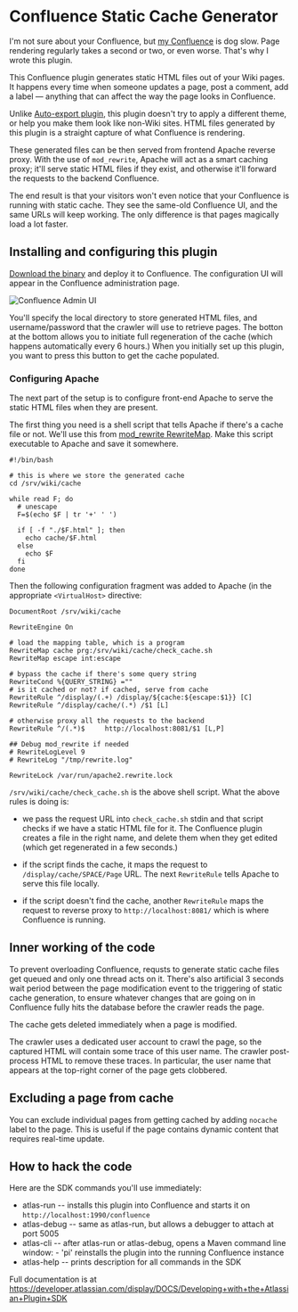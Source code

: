 Confluence Static Cache Generator
=================================

I'm not sure about your Confluence, but [my Confluence](http://wiki.jenkins-ci.org/) is dog slow. Page rendering regularly
takes a second or two, or even worse. That's why I wrote this plugin.

This Confluence plugin generates static HTML files out of your Wiki pages.
It happens every time when someone updates a page, post a comment, add a label &mdash; anything that can affect
the way the page looks in Confluence.

Unlike [Auto-export plugin](https://marketplace.atlassian.com/plugins/com.atlassian.confluence.extra.autoexport),
this plugin doesn't try to apply a different theme, or help you make them look like non-Wiki sites. HTML files
generated by this plugin is a straight capture of what Confluence is rendering.

These generated files can be then served from frontend Apache reverse proxy. With the use of `mod_rewrite`, Apache
will act as a smart caching proxy; it'll serve static HTML files if they exist, and otherwise it'll forward the requests
to the backend Confluence.

The end result is that your visitors won't even notice that your Confluence is running with static cache. They see
the same-old Confluence UI, and the same URLs will keep working. The only difference is that pages magically load
a lot faster.


Installing and configuring this plugin
--------------------------------------
[Download the binary]() and deploy it to Confluence. The configuration UI will appear in the Confluence administration page.

![Confluence Admin UI](https://github.com/kohsuke/confluence-static-cache/raw/master/config-ui.png)

You'll specify the local directory to store generated HTML files, and username/password that the crawler will use
to retrieve pages. The botton at the bottom allows you to initiate full regeneration of the cache (which happens
automatically every 6 hours.) When you initially set up this plugin, you want to press this button to get the cache
populated.


### Configuring Apache

The next part of the setup is to configure front-end Apache to serve the static HTML files when they are present.

The first thing you need is a shell script that tells Apache if there's a cache file or not. We'll use this
from [mod_rewrite RewriteMap](http://httpd.apache.org/docs/current/mod/mod_rewrite.html#rewritemap). Make
this script executable to Apache and save it somewhere.

    #!/bin/bash

    # this is where we store the generated cache
    cd /srv/wiki/cache

    while read F; do
      # unescape
      F=$(echo $F | tr '+' ' ')

      if [ -f "./$F.html" ]; then
        echo cache/$F.html
      else
        echo $F
      fi
    done

Then the following configuration fragment was added to Apache (in the appropriate `<VirtualHost>` directive:

    DocumentRoot /srv/wiki/cache

    RewriteEngine On

    # load the mapping table, which is a program
    RewriteMap cache prg:/srv/wiki/cache/check_cache.sh
    RewriteMap escape int:escape

    # bypass the cache if there's some query string
    RewriteCond %{QUERY_STRING} =""
    # is it cached or not? if cached, serve from cache
    RewriteRule ^/display/(.+) /display/${cache:${escape:$1}} [C]
    RewriteRule ^/display/cache/(.*) /$1 [L]

    # otherwise proxy all the requests to the backend
    RewriteRule ^/(.*)$     http://localhost:8081/$1 [L,P]

    ## Debug mod_rewrite if needed
    # RewriteLogLevel 9
    # RewriteLog "/tmp/rewrite.log"

    RewriteLock /var/run/apache2.rewrite.lock

`/srv/wiki/cache/check_cache.sh` is the above shell script. What the above rules is doing is:

* we pass the request URL into `check_cache.sh` stdin and that script checks if we have
  a static HTML file for it. The Confluence plugin creates a file in the right name,
  and delete them when they get edited (which get regenerated in a few seconds.)

* if the script finds the cache, it maps the request to `/display/cache/SPACE/Page` URL.
  The next `RewriteRule` tells Apache to serve this file locally.

* if the script doesn't find the cache, another `RewriteRule` maps the request to
  reverse proxy to `http://localhost:8081/` which is where Confluence is running.


Inner working of the code
-------------------------

To prevent overloading Confluence, requsts to generate static cache files get queued and only
one thread acts on it. There's also artificial 3 seconds wait period between the page modification
event to the triggering of static cache generation, to ensure whatever changes that are going on
in Confluence fully hits the database before the crawler reads the page.

The cache gets deleted immediately when a page is modified.

The crawler uses a dedicated user account to crawl the page, so the captured HTML will contain
some trace of this user name. The crawler post-process HTML to remove these traces. In particular,
the user name that appears at the top-right corner of the page gets clobbered.

Excluding a page from cache
---------------------------
You can exclude individual pages from getting cached by adding `nocache` label to the page.
This is useful if the page contains dynamic content that requires real-time update.


How to hack the code
--------------------
Here are the SDK commands you'll use immediately:

* atlas-run   -- installs this plugin into Confluence and starts it on `http://localhost:1990/confluence`
* atlas-debug -- same as atlas-run, but allows a debugger to attach at port 5005
* atlas-cli   -- after atlas-run or atlas-debug, opens a Maven command line window:
                 - 'pi' reinstalls the plugin into the running Confluence instance
* atlas-help  -- prints description for all commands in the SDK

Full documentation is at https://developer.atlassian.com/display/DOCS/Developing+with+the+Atlassian+Plugin+SDK
